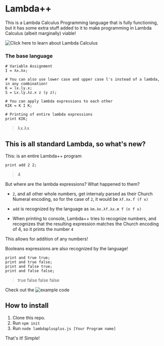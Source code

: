 # Lambda++

This is a Lambda Calculus Programming language that is fully functioning, but it has some extra stuff added to it to make programming in Lambda Calculus (albeit marginally) viable!

![Click here to learn about Lambda Calculus](https://en.wikipedia.org/wiki/Lambda_calculus)

### The base language

```
# Variable Assignment
I = λx.λx;

# You can also use lower case and upper case l's instead of a lambda, in any combination!
K = lx.ly.x;
S = Lx.ly.λz.x z (y z);

# You can apply lambda expressions to each other
KIK = K I K;

# Printing of entire lambda expressions
print KIK;
```

> λx.λx

## This is all standard Lambda, so what's new?

This: is an entire Lambda++ program

```
print add 2 2;
```

> 4

But where are the lambda expressions? What happened to them?

- `2`, and all other whole numbers, get internaly parsed as their Church Numeral encoding, so for the case of `2`, it would be `λf.λx.f (f x)`

- `add` is recognized by the language as `λm.λn.λf.λx.m f (n f x)`

- When printing to console, Lambda++ tries to recognize numbers, and recognizes that the resulting expression matches the Church encoding of 4, so it prints the number `4`

This allows for addition of any numbers!

Booleans expressions are also recognized by the language!

```
print and true true;
print and true false;
print and false true;
print and false false;
```

> true
> false
> false
> false

Check out the ![example code]()

## How to install

1. Clone this repo.
2. Run `npm init`
3. Run `node lambdaplusplus.js [Your Program name]`

That's it! Simple!
